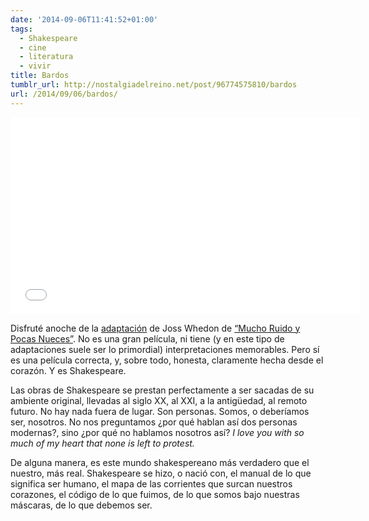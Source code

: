 ```yaml
---
date: '2014-09-06T11:41:52+01:00'
tags:
  - Shakespeare
  - cine
  - literatura
  - vivir
title: Bardos
tumblr_url: http://nostalgiadelreino.net/post/96774575810/bardos
url: /2014/09/06/bardos/
---
```


<p><iframe frameborder="0" height="315" src="//www.youtube.com/embed/BzuWf66R2HY" width="560"></iframe></p>

<p>Disfruté anoche de la <a href="http://en.wikipedia.org/wiki/Much_Ado_About_Nothing_(2012_film)">adaptación</a> de Joss Whedon de <a href="http://shakespeare.mit.edu/much_ado/full.html">“Mucho Ruido y Pocas Nueces”</a>. No es una gran película, ni tiene (y en este tipo de adaptaciones suele ser lo primordial) interpretaciones memorables. Pero sí es una película correcta, y, sobre todo, honesta, claramente hecha desde el corazón. Y es Shakespeare.</p>
<p>Las obras de Shakespeare se prestan perfectamente a ser sacadas de su ambiente original, llevadas al siglo XX, al XXI, a la antigüedad, al remoto futuro. No hay nada fuera de lugar. Son personas. Somos, o deberíamos ser, nosotros. No nos preguntamos ¿por qué hablan así dos personas modernas?, sino ¿por qué no hablamos nosotros así?<em> I love you with so much of my heart that none is left to protest. </em></p>
<p>De alguna manera, es este mundo shakespereano más verdadero que el nuestro, más real. Shakespeare se hizo, o nació con, el manual de lo que significa ser humano, el mapa de las corrientes que surcan nuestros corazones, el código de lo que fuimos, de lo que somos bajo nuestras máscaras, de lo que debemos ser.</p>